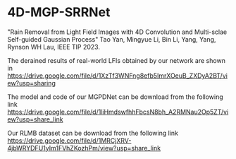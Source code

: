 # 4D-MGP-SRRNet
"Rain Removal from Light Field Images with 4D Convolution and Multi-sclae Self-guided Gaussian Process" 
Tao Yan, Mingyue Li, Bin Li, Yang, Yang, Rynson WH Lau, IEEE TIP 2023.



The derained results of real-world LFIs obtained by our network are shown in https://drive.google.com/file/d/1XzTf3WNFng8efb5ImrXOeuB_ZXDyA2BT/view?usp=sharing


The model and code of our MGPDNet can be download from the following link https://drive.google.com/file/d/1liHmdswfhhFbcsN8bh_A2RMNau2Op5ZT/view?usp=share_link


Our RLMB dataset can be download from the following link https://drive.google.com/file/d/1MRCjXRV-4jbWRYDFU1yIm1FVhZKozhPm/view?usp=share_link

